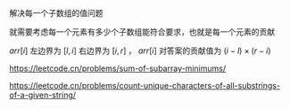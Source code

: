解决每一个子数组的值问题

就需要考虑每一个元素有多少个子数组能符合要求，也就是每一个元素的贡献

$arr[i]$ 左边界为 $[l,i]$ 右边界为 $[i,r]$ ， $arr[i]$ 对答案的贡献值为 $(i-l)\times (r-i)$

 

https://leetcode.cn/problems/sum-of-subarray-minimums/





https://leetcode.cn/problems/count-unique-characters-of-all-substrings-of-a-given-string/